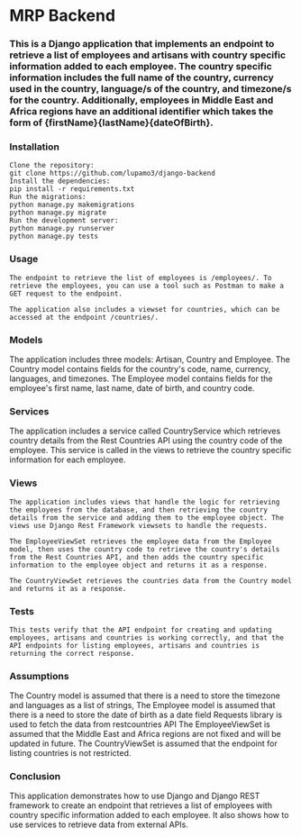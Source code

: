 # MRP Backend

### This is a Django application that implements an endpoint to retrieve a list of employees and artisans with country specific information added to each employee. The country specific information includes the full name of the country, currency used in the country, language/s of the country, and timezone/s for the country. Additionally, employees in Middle East and Africa regions have an additional identifier which takes the form of {firstName}{lastName}{dateOfBirth}.

### Installation

```
Clone the repository:
git clone https://github.com/lupamo3/django-backend
Install the dependencies:
pip install -r requirements.txt
Run the migrations:
python manage.py makemigrations
python manage.py migrate
Run the development server:
python manage.py runserver
python manage.py tests
```

### Usage

```
The endpoint to retrieve the list of employees is /employees/. To retrieve the employees, you can use a tool such as Postman to make a GET request to the endpoint.

The application also includes a viewset for countries, which can be accessed at the endpoint /countries/.
```

###  Models

The application includes three models: Artisan, Country and Employee. The Country model contains fields for the country's code, name, currency, languages, and timezones. The Employee model contains fields for the employee's first name, last name, date of birth, and country code.

### Services

The application includes a service called CountryService which retrieves country details from the Rest Countries API using the country code of the employee. This service is called in the views to retrieve the country specific information for each employee.

### Views

```
The application includes views that handle the logic for retrieving the employees from the database, and then retrieving the country details from the service and adding them to the employee object. The views use Django Rest Framework viewsets to handle the requests.

The EmployeeViewSet retrieves the employee data from the Employee model, then uses the country code to retrieve the country's details from the Rest Countries API, and then adds the country specific information to the employee object and returns it as a response.

The CountryViewSet retrieves the countries data from the Country model and returns it as a response.
```

### Tests

```
This tests verify that the API endpoint for creating and updating employees, artisans and countries is working correctly, and that the API endpoints for listing employees, artisans and countries is returning the correct response.
```

### Assumptions

The Country model is assumed that there is a need to store the timezone and languages as a list of strings,
The Employee model is assumed that there is a need to store the date of birth as a date field
Requests library is used to fetch the data from restcountries API
The EmployeeViewSet is assumed that the Middle East and Africa regions are not fixed and will be updated in future.
The CountryViewSet is assumed that the endpoint for listing countries is not restricted.

### Conclusion

This application demonstrates how to use Django and Django REST framework to create an endpoint that retrieves a list of employees with country specific information added to each employee. It also shows how to use services to retrieve data from external APIs. 